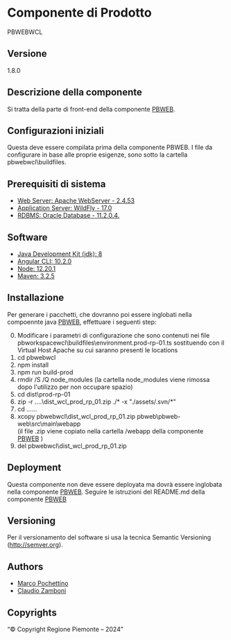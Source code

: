 # Componente di Prodotto
PBWEBWCL

## Versione
1.8.0

## Descrizione della componente
Si tratta della parte di front-end della componente [PBWEB](../pbweb). 

## Configurazioni iniziali
Questa deve essere compilata prima della componente PBWEB. I file da configurare in base alle proprie esigenze, sono sotto la cartella pbwebwcl\buildfiles.

## Prerequisiti di sistema
* [Web Server: Apache WebServer - 2.4.53](https://www.apache.org)
* [Application Server: WildFly - 17.0](https://www.wildfly.org/)
* [RDBMS: Oracle Database - 11.2.0.4.](https://www.oracle.com/java)
## Software
* [Java Development Kit (jdk): 8](https://www.oracle.com/java)
* [Angular CLI: 10.2.0](https://angular.io)
* [Node: 12.20.1](https://nodejs.org)
* [Maven: 3.2.5](https://maven.apache.org)

## Installazione
Per generare i pacchetti, che dovranno poi essere inglobati nella compoennte java [PBWEB](../pbweb), effettuare i seguenti step:

0. Modificare i parametri di configurazione che sono contenuti nei file pbworkspacewcl\buildfiles\environment.prod-rp-01.ts sostituendo <vh-di prod> con  il Virtual Host Apache su cui saranno presenti le locations
1. cd pbwebwcl
2. npm install
3. npm run build-prod
4. rmdir /S /Q node_modules
   (la cartella node_modules viene rimossa dopo l'utilizzo per non occupare spazio)
5. cd dist\prod-rp-01
6. zip -r ..\..\dist_wcl_prod_rp_01.zip ./* -x "./assets/.svn/*"
7. cd ..\..\..
8. xcopy pbwebwcl\dist_wcl_prod_rp_01.zip pbweb\pbweb-web\src\main\webapp\
   (il file .zip viene copiato nella cartella /webapp della componente [PBWEB](../pbweb) )
9. del pbwebwcl\dist_wcl_prod_rp_01.zip

## Deployment
Questa componente non deve essere deployata ma dovrà essere inglobata nella componente [PBWEB](../pbweb).
Seguire le istruzioni del README.md della componente [PBWEB](../pbweb)

## Versioning
Per il versionamento del software si usa la tecnica Semantic Versioning (http://semver.org).

## Authors
* [Marco Pochettino](mailto:marco.pochettino@csi.it)
* [Claudio Zamboni](mailto:claudio.zamboni@csi.it)

## Copyrights
“© Copyright Regione Piemonte – 2024”